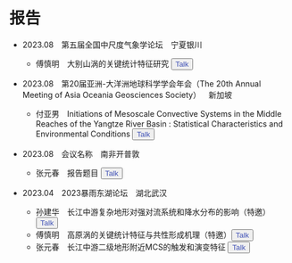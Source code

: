 # 报告

- 2023.08&emsp;第五届全国中尺度气象学论坛&emsp;宁夏银川
  - 傅慎明&emsp;大别山涡的关键统计特征研究 <button><a href="/pdf" style="text-decoration: none; color: #3F50B6;">Talk</a></button>
- 2023.08&emsp;第20届亚洲-大洋洲地球科学学会年会（The 20th Annual Meeting of Asia Oceania Geosciences Society）&emsp;新加坡
  - 付亚男&emsp;Initiations of Mesoscale Convective Systems in the Middle Reaches of the Yangtze River Basin : Statistical Characteristics and Environmental Conditions <button><a href="/pdf/talk/202308_fuyanan.pdf" style="text-decoration: none; color: #3F50B6;">Talk</a></button>
- 2023.08&emsp;会议名称&emsp;南非开普敦
  - 张元春&emsp;报告题目 <button><a href="/pdf" style="text-decoration: none; color: #3F50B6;">Talk</a></button>
- 2023.04&emsp;2023暴雨东湖论坛&emsp;湖北武汉
  - 孙建华&emsp;长江中游复杂地形对强对流系统和降水分布的影响（特邀）<button><a href="/pdf" style="text-decoration: none; color: #3F50B6;">Talk</a></button>
  - 傅慎明&emsp;高原涡的关键统计特征与共性形成机理（特邀）<button><a href="/pdf" style="text-decoration: none; color: #3F50B6;">Talk</a></button>
  - 张元春&emsp;长江中游二级地形附近MCS的触发和演变特征 <button><a href="/pdf" style="text-decoration: none; color: #3F50B6;">Talk</a></button>


  <br><br><br>
